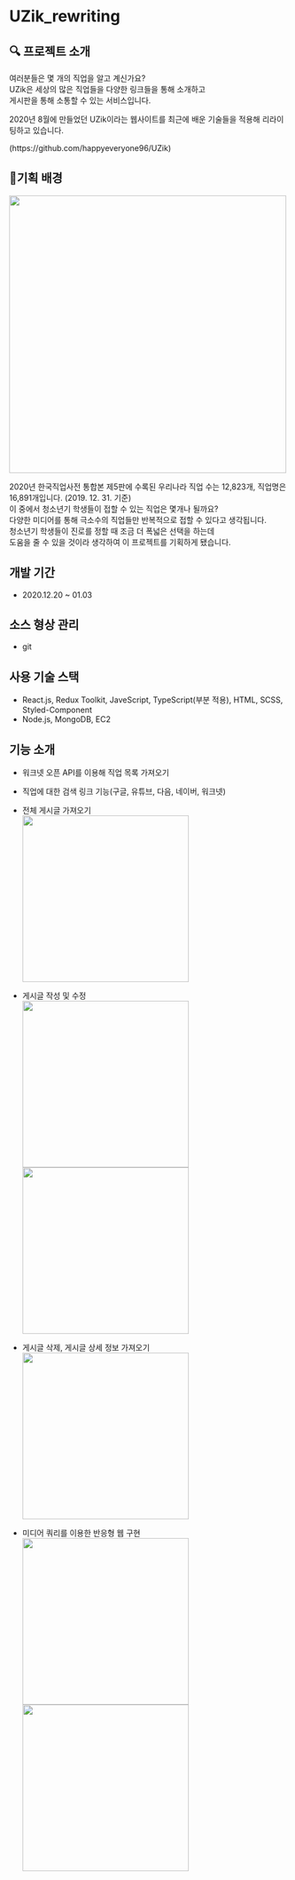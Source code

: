 # UZik_rewriting
## **🔍 프로젝트 소개**

<p>여러분들은 몇 개의 직업을 알고 계신가요? <br>
  UZik은 세상의 많은 직업들을 다양한 링크들을 통해 소개하고<br> 
  게시판을 통해 소통할 수 있는 서비스입니다.</p>
<p>2020년 8월에 만들었던 UZik이라는 웹사이트를 최근에 배운 기술들을 적용해 리라이팅하고 있습니다.</p>
<p>(https://github.com/happyeveryone96/UZik)</p>

##  🎈기획 배경

<img src="https://user-images.githubusercontent.com/66675699/146762162-0d436ad2-46cb-4a7f-b102-75d668be4bcc.png" width=500/>
<p>2020년 한국직업사전 통합본 제5판에 수록된 우리나라 직업 수는 12,823개, 직업명은 16,891개입니다. (2019. 12. 31. 기준)<br> 
이 중에서 청소년기 학생들이 접할 수 있는 직업은 몇개나 될까요? <br>
다양한 미디어를 통해 극소수의 직업들만 반복적으로 접할 수 있다고 생각됩니다.<br>
청소년기 학생들이 진로를 정할 때 조금 더 폭넓은 선택을 하는데 <br>
도움을 줄 수 있을 것이라 생각하여 이 프로젝트를 기획하게 됐습니다.</p>

## 개발 기간
- 2020.12.20 ~ 01.03

## 소스 형상 관리
- git

## 사용 기술 스택
- React.js, Redux Toolkit, JaveScript, TypeScript(부분 적용), HTML, SCSS, Styled-Component
- Node.js, MongoDB, EC2

## 기능 소개
- 워크넷 오픈 API를 이용해 직업 목록 가져오기
- 직업에 대한 검색 링크 기능(구글, 유튜브, 다음, 네이버, 워크넷)
- 전체 게시글 가져오기 <br>
  <img src="https://user-images.githubusercontent.com/66675699/147876994-72c02331-3d67-4931-8e33-13985a0d0fb1.png" width=300/>
- 게시글 작성 및 수정 <br>
  <img src="https://user-images.githubusercontent.com/66675699/147876759-1fd28f3e-4905-4be8-8d6c-b531138a6a7a.png" width=300 height=300/>
  <img src="https://user-images.githubusercontent.com/66675699/147914277-5fb9600f-f833-4f71-b48f-e70e66f90c00.png" width=300 height=300/>
- 게시글 삭제, 게시글 상세 정보 가져오기 <br>
  <img src="https://user-images.githubusercontent.com/66675699/147914439-d0818345-488c-48ad-944e-8802c6fcd0ee.png" width=300/>

- 미디어 쿼리를 이용한 반응형 웹 구현 <br>
  <img src="https://user-images.githubusercontent.com/66675699/147876840-c14d91e7-dc2d-4850-a235-85ed52a0ee80.png" width=300/>
  <img src="https://user-images.githubusercontent.com/66675699/147876848-54540b0a-0d58-498f-8d84-384acd1a2bbf.png" width=300 height=300/>

